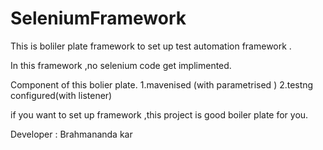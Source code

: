 # SeleniumFramework

This is boliler plate framework to set up test automation framework .

In this framework ,no selenium code  get implimented.

Component of this bolier plate.
  1.mavenised (with parametrised )
  2.testng configured(with listener)
  
if you want to set up framework ,this project is good boiler plate for you.

Developer :
Brahmananda kar

